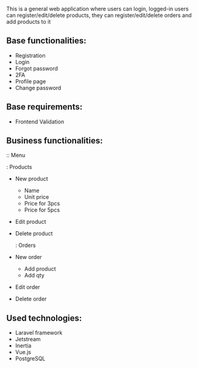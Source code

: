 This is a general web application where users can login, 
logged-in users can register/edit/delete products, 
they can register/edit/delete orders and add products to it

## Base functionalities:

- Registration
- Login
- Forgot password
- 2FA
- Profile page
- Change password

## Base requirements:

- Frontend Validation

## Business functionalities:

:: Menu

: Products

- New product
  * Name
  * Unit price
  * Price for 3pcs
  * Price for 5pcs
- Edit product
- Delete product


  : Orders

- New order
  * Add product
  * Add qty
- Edit order
- Delete order


## Used technologies:

- Laravel framework
- Jetstream
- Inertia
- Vue.js
- PostgreSQL
